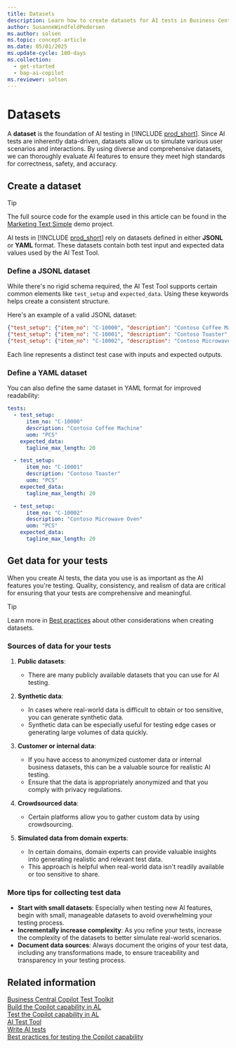```yaml
---
title: Datasets
description: Learn how to create datasets for AI tests in Business Central.
author: SusanneWindfeldPedersen
ms.author: solsen
ms.topic: concept-article
ms.date: 05/01/2025
ms.update-cycle: 180-days
ms.collection:
  - get-started
  - bap-ai-copilot
ms.reviewer: solsen
---
```


# Datasets

A **dataset** is the foundation of AI testing in [!INCLUDE [prod_short](includes/prod_short.md)]. Since AI tests are inherently data-driven, datasets allow us to simulate various user scenarios and interactions. By using diverse and comprehensive datasets, we can thoroughly evaluate AI features to ensure they meet high standards for correctness, safety, and accuracy.

## Create a dataset

> [!TIP]
> The full source code for the example used in this article can be found in the [Marketing Text Simple](ai-test-copilot-testtool.md) demo project.

AI tests in [!INCLUDE [prod_short](includes/prod_short.md)] rely on datasets defined in either **JSONL** or **YAML** format. These datasets contain both test input and expected data values used by the AI Test Tool.

### Define a JSONL dataset

While there's no rigid schema required, the AI Test Tool supports certain common elements like `test_setup` and `expected_data`. Using these keywords helps create a consistent structure.

Here's an example of a valid JSONL dataset:

```json
{"test_setup": {"item_no": "C-10000", "description": "Contoso Coffee Machine", "uom": "PCS"}, "expected_data": {"tagline_max_length": 20}}
{"test_setup": {"item_no": "C-10001", "description": "Contoso Toaster", "uom": "PCS"}, "expected_data": {"tagline_max_length": 20}}
{"test_setup": {"item_no": "C-10002", "description": "Contoso Microwave Oven", "uom": "PCS"}, "expected_data": {"tagline_max_length": 20}}
```

Each line represents a distinct test case with inputs and expected outputs.

### Define a YAML dataset

You can also define the same dataset in YAML format for improved readability:

```yaml
tests:
  - test_setup:
      item_no: "C-10000"
      description: "Contoso Coffee Machine"
      uom: "PCS"
    expected_data:
      tagline_max_length: 20

  - test_setup:
      item_no: "C-10001"
      description: "Contoso Toaster"
      uom: "PCS"
    expected_data:
      tagline_max_length: 20

  - test_setup:
      item_no: "C-10002"
      description: "Contoso Microwave Oven"
      uom: "PCS"
    expected_data:
      tagline_max_length: 20
```

## Get data for your tests

When you create AI tests, the data you use is as important as the AI features you're testing. Quality, consistency, and realism of data are critical for ensuring that your tests are comprehensive and meaningful.

> [!TIP]
> Learn more in [Best practices](ai-test-copilot-bestpractices.md) about other considerations when creating datasets.

### Sources of data for your tests

1. **Public datasets**:
   - There are many publicly available datasets that you can use for AI testing.

2. **Synthetic data**:
   - In cases where real-world data is difficult to obtain or too sensitive, you can generate synthetic data. 
   - Synthetic data can be especially useful for testing edge cases or generating large volumes of data quickly.

3. **Customer or internal data**:
   - If you have access to anonymized customer data or internal business datasets, this can be a valuable source for realistic AI testing.
   - Ensure that the data is appropriately anonymized and that you comply with privacy regulations.

4. **Crowdsourced data**:
   - Certain platforms allow you to gather custom data by using crowdsourcing. 

5. **Simulated data from domain experts**:
   - In certain domains, domain experts can provide valuable insights into generating realistic and relevant test data.
   - This approach is helpful when real-world data isn't readily available or too sensitive to share.

### More tips for collecting test data

- **Start with small datasets**: Especially when testing new AI features, begin with small, manageable datasets to avoid overwhelming your testing process.
- **Incrementally increase complexity**: As you refine your tests, increase the complexity of the datasets to better simulate real-world scenarios.
- **Document data sources**: Always document the origins of your test data, including any transformations made, to ensure traceability and transparency in your testing process.

## Related information

[Business Central Copilot Test Toolkit](https://github.com/microsoft/BCApps/blob/main/src/Tools/AI%20Test%20Toolkit/README.md)  
[Build the Copilot capability in AL](ai-build-capability-in-al.md)  
[Test the Copilot capability in AL](ai-test-copilot.md)  
[AI Test Tool](ai-test-copilot-testtool.md)  
[Write AI tests](ai-test-copilot-ai-tests.md)  
[Best practices for testing the Copilot capability](ai-test-copilot-bestpractices.md)  
